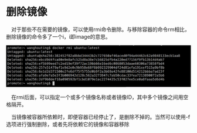 <h1>删除镜像</h1>
<p>&emsp;对于那些不在需要的镜像，可以使用rmi命令删除。与移除容器的命令rm相比，删除镜像的命令多了一个i，i即image的意思。</p>

<img src="./assets/28.png"/>

<p>&emsp;在rmi后面，可以指定一个或多个镜像名称或者镜像ID，其中多个镜像之间用空格隔开。</p>

<p>&emsp;当镜像被容器所依赖时，即便容器已经停止了，是删除不掉的。当然可以使用-f选项进行强制删除，或者先将依赖它的镜像和容器移除</p>








